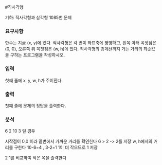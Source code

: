 #직사각형
<p>
기하: 직사각형과 삼각형 1085번 문제
</p>

### 요구사항

<p>
한수는 지금 (x, y)에 있다. 직사각형은 각 변이 좌표축에 평행하고, 왼쪽 아래 꼭짓점은 (0, 0), 오른쪽 위 꼭짓점은 (w, h)에 있다. 직사각형의 경계선까지 가는 거리의 최솟값을 구하는 프로그램을 작성하시오.
</p>

### 입력
첫째 줄에 x, y, w, h가 주어진다.



### 출력
첫째 줄에 문제의 정답을 출력한다.


### 분석
6 2 10 3 일 경우 

시작점이 0,0 이라 밑변에서 가까운 거리를 확인한다
6 > 2    -> 2를 저장
w, h에서의 거리를 구한다
10-6=4 , 3-2=1 1이 더 작으므로 1 저장

2 1를 비교하여 작은 쪽을 출력한다